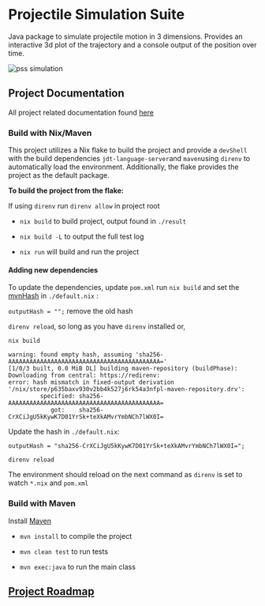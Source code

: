 # Projectile Simulation Suite

Java package to simulate projectile motion in 3 dimensions. Provides an interactive 3d plot of the trajectory and a console output of the position over time.

![pss simulation](./docs/res/rec.gif)

## Project Documentation

All project related documentation found [here](/docs/README.org)

### Build with Nix/Maven

This project utilizes a Nix flake to build the project and provide a `devShell` with the build dependencies `jdt-language-server`and `maven`using `direnv` to automatically load the environment. Additionally, the flake provides the project as the default package.

**To build the project from the flake:**

If using `direnv` run `direnv allow` in project root

- `nix build` to build project, output found in `./result`

- `nix build -L` to output the full test log

- `nix run` will build and run the project

#### Adding new dependencies

To update the dependencies, update `pom.xml` run `nix build` and set the [mvnHash](./default.nix) in `./default.nix` :

`outputHash = "";` remove the old hash

`direnv reload`, so long as you have `direnv` installed or,

`nix build`

```
warning: found empty hash, assuming 'sha256-AAAAAAAAAAAAAAAAAAAAAAAAAAAAAAAAAAAAAAAAAAA='
[1/0/3 built, 0.0 MiB DL] building maven-repository (buildPhase): Downloading from central: https://redirenv:
error: hash mismatch in fixed-output derivation '/nix/store/p635baxv930v2bb4k527j6rk54a3nfpl-maven-repository.drv':
         specified: sha256-AAAAAAAAAAAAAAAAAAAAAAAAAAAAAAAAAAAAAAAAAAA=
            got:    sha256-CrXCiJgU5kKywK7D01YrSk+teXkAMvrYmbNCh7lWX0I=
```

Update the hash in `./default.nix`:

`outputHash = "sha256-CrXCiJgU5kKywK7D01YrSk+teXkAMvrYmbNCh7lWX0I=";`

`direnv reload`

The environment should reload on the next command as `direnv` is set to watch `*.nix` and `pom.xml`

### Build with Maven

Install [Maven](https://maven.apache.org/)

- `mvn install` to compile the project

- `mvn clean test` to run tests

- `mvn exec:java` to run the main class

## [Project Roadmap](/docs/schedule.md)
